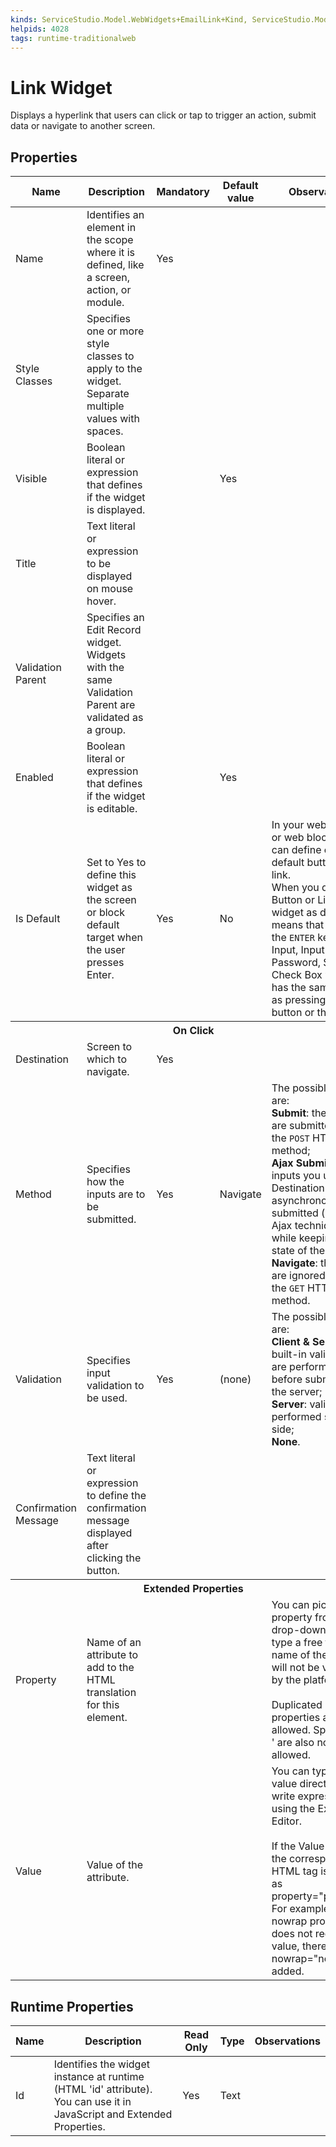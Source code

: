 ```yaml
---
kinds: ServiceStudio.Model.WebWidgets+EmailLink+Kind, ServiceStudio.Model.WebWidgets+Link+Kind, ServiceStudio.Model.WebWidgets+ReferenceEmailLink+Kind, ServiceStudio.Model.WebWidgets+ReferenceLink+Kind
helpids: 4028
tags: runtime-traditionalweb
---
```


# Link Widget


Displays a hyperlink that users can click or tap to trigger an action, submit data or navigate to another screen.

## Properties

<table markdown="1">
<thead>
<tr>
<th>Name</th>
<th>Description</th>
<th>Mandatory</th>
<th>Default value</th>
<th>Observations</th>
</tr>
</thead>
<tbody>
<tr>
<td title="Name">Name</td>
<td>Identifies an element in the scope where it is defined, like a screen, action, or module.</td>
<td>Yes</td>
<td></td>
<td></td>
</tr>
<tr>
<td title="Style Classes">Style Classes</td>
<td>Specifies one or more style classes to apply to the widget. Separate multiple values with spaces.</td>
<td></td>
<td></td>
<td></td>
</tr>
<tr>
<td title="Visible">Visible</td>
<td>Boolean literal or expression that defines if the widget is displayed.</td>
<td></td>
<td>Yes</td>
<td></td>
</tr>
<tr>
<td title="Title">Title</td>
<td>Text literal or expression to be displayed on mouse hover.</td>
<td></td>
<td></td>
<td></td>
</tr>
<tr>
<td title="Validation Parent">Validation Parent</td>
<td>Specifies an Edit Record widget. Widgets with the same Validation Parent are validated as a group.</td>
<td></td>
<td></td>
<td></td>
</tr>
<tr>
<td title="Enabled">Enabled</td>
<td>Boolean literal or expression that defines if the widget is editable.</td>
<td></td>
<td>Yes</td>
<td></td>
</tr>
<tr>
<td title="Is Default">Is Default</td>
<td>Set to Yes to define this widget as the screen or block default target when the user presses Enter.</td>
<td>Yes</td>
<td>No</td>
<td>In your web screens or web blocks you can define one default button or link.<br/>When you define a Button or Link widget as default, it means that pressing the <code>ENTER</code> key in an Input, Input Password, Select or Check Box widget has the same effect as pressing the button or the link.</td>
</tr>
<tr class="separator">
<th colspan="5">On Click</th>
</tr>
<tr>
<td title="Destination">Destination</td>
<td>Screen to which to navigate.</td>
<td>Yes</td>
<td></td>
<td></td>
</tr>
<tr>
<td title="Method">Method</td>
<td>Specifies how the inputs are to be submitted.</td>
<td>Yes</td>
<td>Navigate</td>
<td>The possible values are:<br/>
        <strong>Submit</strong>: the inputs are submitted. Uses the <code>POST</code> HTTP method;<br/>
        <strong>Ajax Submit</strong>: all the inputs you use in the Destination logic are asynchronously submitted (using Ajax techniques) while keeping the state of the screen;<br/>
        <strong>Navigate</strong>: the inputs are ignored. Uses the <code>GET</code> HTTP method.</td>
</tr>
<tr>
<td title="Validation">Validation</td>
<td>Specifies input validation to be used.</td>
<td>Yes</td>
<td>(none)</td>
<td>The possible values are:<br/>
        <strong>Client &amp; Server</strong>: built-in validations are performed before submitting to the server;<br/>
        <strong>Server</strong>: validation is performed server-side;<br/>
        <strong>None</strong>.</td>
</tr>
<tr>
<td title="Confirmation Message">Confirmation Message</td>
<td>Text literal or expression to define the confirmation message displayed after clicking the button.</td>
<td></td>
<td></td>
<td></td>
</tr>
<tr class="separator">
<th colspan="5">Extended Properties</th>
</tr>
<tr>
<td title="Property">Property</td>
<td>Name of an attribute to add to the HTML translation for this element.</td>
<td></td>
<td></td>
<td>You can pick a property from the drop-down list or type a free text. The name of the property will not be validated by the platform.<br/><br/>Duplicated properties are not allowed. Spaces, " or ' are also not allowed.</td>
</tr>
<tr>
<td title="Value">Value</td>
<td>Value of the attribute.</td>
<td></td>
<td></td>
<td>You can type the value directly or write expressions using the Expression Editor.<br/><br/>If the Value is empty, the corresponding HTML tag is created as property="property". For example, the nowrap property does not require a value, therefore nowrap="nowrap" is added.</td>
</tr>
</tbody>
</table>

## Runtime Properties

<table markdown="1">
<thead>
<tr>
<th>Name</th>
<th>Description</th>
<th>Read Only</th>
<th>Type</th>
<th>Observations</th>
</tr>
</thead>
<tbody>
<tr>
<td>Id</td>
<td>Identifies the widget instance at runtime (HTML 'id' attribute). You can use it in JavaScript and Extended Properties.</td>
<td>Yes</td>
<td>Text</td>
<td></td>
</tr>
</tbody>
</table>

